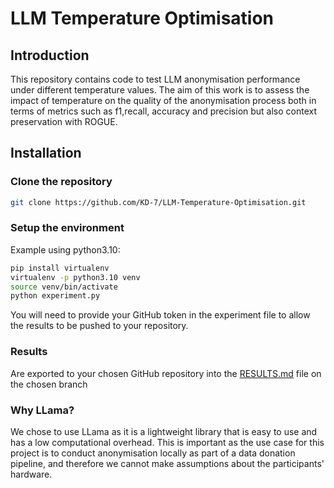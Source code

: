 # LLM Temperature Optimisation

## Introduction

This repository contains code to test LLM anonymisation performance under different 
temperature values. The aim of this work is to assess the impact of temperature on the 
quality of the anonymisation process both in terms of metrics such as f1,recall, 
accuracy and precision but also context preservation with ROGUE.

## Installation

### Clone the repository

```bash
git clone https://github.com/KD-7/LLM-Temperature-Optimisation.git
```

### Setup the environment

Example using python3.10:
```bash
pip install virtualenv
virtualenv -p python3.10 venv
source venv/bin/activate
python experiment.py
```

You will need to provide your GitHub token in the experiment file to allow the results 
to be pushed to your repository.
### Results

Are exported to your chosen GitHub repository into the [RESULTS.md](RESULTS.md) file on 
the chosen branch

### Why LLama?
We chose to use LLama as it is a lightweight library that is easy to use and has a low 
computational overhead. This is important as the use case for this project is to conduct
anonymisation locally as part of a data donation pipeline, and therefore we cannot make 
assumptions about the participants' hardware. 

